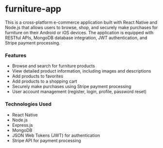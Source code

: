 # furniture-app

This is a cross-platform e-commerce application built with React Native and Node.js that allows users to browse, shop, and securely make purchases for furniture on their Android or iOS devices. The application is equipped with RESTful APIs, MongoDB database integration, JWT authentication, and Stripe payment processing.

### Features
- Browse and search for furniture products
- View detailed product information, including images and descriptions
- Add products to favorites
- Add products to a shopping cart
- Securely make purchases using Stripe payment processing
- User account management (register, login, profile, password reset)

### Technologies Used
- React Native
- Node.js
- Express.js
- MongoDB
- JSON Web Tokens (JWT) for authentication
- Stripe API for payment processing
